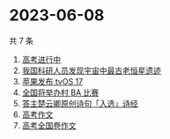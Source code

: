 # 2023-06-08

共 7 条

<!-- BEGIN -->
<!-- 最后更新时间 Thu Jun 08 2023 15:06:42 GMT+0800 (China Standard Time) -->

1. [高考进行中](https://www.zhihu.com/search?q=%E9%AB%98%E8%80%83%E8%BF%9B%E8%A1%8C%E4%B8%AD)
1. [我国科研人员发现宇宙中最古老恒星遗迹](https://www.zhihu.com/search?q=%E6%88%91%E5%9B%BD%E7%A7%91%E7%A0%94%E4%BA%BA%E5%91%98%E5%8F%91%E7%8E%B0%E5%AE%87%E5%AE%99%E4%B8%AD%E6%9C%80%E5%8F%A4%E8%80%81%E6%81%92%E6%98%9F%E9%81%97%E8%BF%B9)
1. [苹果发布 tvOS 17](https://www.zhihu.com/search?q=%E8%8B%B9%E6%9E%9C%E5%8F%91%E5%B8%83%20tvOS%2017)
1. [全国将举办村 BA 比赛](https://www.zhihu.com/search?q=%E5%85%A8%E5%9B%BD%E5%B0%86%E4%B8%BE%E5%8A%9E%E6%9D%91%20BA%20%E6%AF%94%E8%B5%9B)
1. [答主楚云卿原创诗句「入选」诗经](https://www.zhihu.com/search?q=%E7%AD%94%E4%B8%BB%E6%A5%9A%E4%BA%91%E5%8D%BF%E5%8E%9F%E5%88%9B%E8%AF%97%E5%8F%A5%E3%80%8C%E5%85%A5%E9%80%89%E3%80%8D%E8%AF%97%E7%BB%8F)
1. [高考作文](https://www.zhihu.com/search?q=%E9%AB%98%E8%80%83%E4%BD%9C%E6%96%87)
1. [高考全国卷作文](https://www.zhihu.com/search?q=%E9%AB%98%E8%80%83%E5%85%A8%E5%9B%BD%E5%8D%B7%E4%BD%9C%E6%96%87)

<!-- END -->
